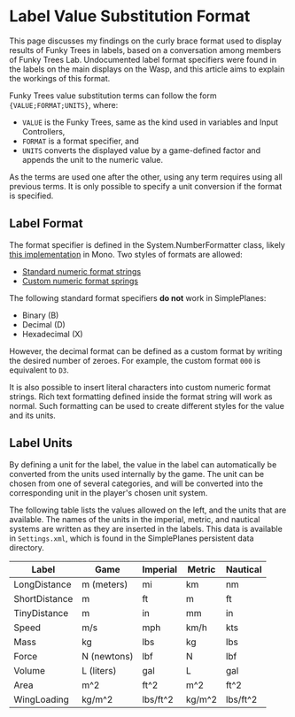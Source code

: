 # Label Value Substitution Format

This page discusses my findings on the curly brace format used to display results of Funky Trees in labels, based on a conversation among members of Funky Trees Lab. Undocumented label format specifiers were found in the labels on the main displays on the Wasp, and this article aims to explain the workings of this format.

Funky Trees value substitution terms can follow the form `{VALUE;FORMAT;UNITS}`, where:

- `VALUE` is the Funky Trees, same as the kind used in variables and Input Controllers,
- `FORMAT` is a format specifier, and
- `UNITS` converts the displayed value by a game-defined factor and appends the unit to the numeric value.

As the terms are used one after the other, using any term requires using all previous terms. It is only possible to specify a unit conversion if the format is specified.

## Label Format

The format specifier is defined in the System.NumberFormatter class, likely [this implementation](https://github.com/mono/mono/blob/main/mcs/class/corlib/System/NumberFormatter.cs) in Mono. Two styles of formats are allowed:

- [Standard numeric format strings](https://learn.microsoft.com/en-us/dotnet/standard/base-types/standard-numeric-format-strings)
- [Custom numeric format springs](https://learn.microsoft.com/en-us/dotnet/standard/base-types/custom-numeric-format-strings)

The following standard format specifiers **do not** work in SimplePlanes:

- Binary (B)
- Decimal (D)
- Hexadecimal (X)

However, the decimal format can be defined as a custom format by writing the desired number of zeroes. For example, the custom format `000` is equivalent to `D3`.

It is also possible to insert literal characters into custom numeric format strings. Rich text formatting defined inside the format string will work as normal. Such formatting can be used to create different styles for the value and its units.

## Label Units

By defining a unit for the label, the value in the label can automatically be converted from the units used internally by the game. The unit can be chosen from one of several categories, and will be converted into the corresponding unit in the player's chosen unit system.

The following table lists the values allowed on the left, and the units that are available. The names of the units in the imperial, metric, and nautical systems are written as they are inserted in the labels. This data is available in `Settings.xml`, which is found in the SimplePlanes persistent data directory.

| Label | Game | Imperial | Metric | Nautical |
| --- | --- | --- | --- | --- |
| LongDistance | m (meters) | mi | km | nm |
| ShortDistance | m | ft | m | ft |
| TinyDistance | m | in | mm | in |
| Speed | m/s | mph | km/h | kts |
| Mass | kg | lbs | kg | lbs |
| Force | N (newtons) | lbf | N | lbf |
| Volume | L (liters) | gal | L | gal |
| Area | m^2 | ft^2 | m^2 | ft^2 |
| WingLoading | kg/m^2 | lbs/ft^2 | kg/m^2 | lbs/ft^2 |
